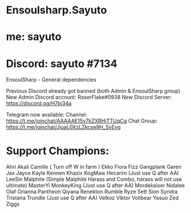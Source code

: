 # Ensoulsharp.Sayuto
# me: sayuto
# Discord: sayuto #7134
EnsoulSharp - General dependencies

Previous Discord already got banned (both Admin & EnsoulSharp group)
New Admin Discord account: RoserFlake#0938
New Discord Server: https://discord.gg/H7bj34a

Telegram now available:
Channel: https://t.me/joinchat/AAAAAE15y7kZXRHjTTUqCg
Chat Group: https://t.me/joinchat/JjuaL0XzLZkcse9H_SvEvg

# Support Champions:
Ahri
Akali
Camille ( Turn off W in farm )
Ekko
Fiora
Fizz
Gangplank
Garen
Jax
Jayce
Kayle
Kennen
Khazix
KogMaw
Hecarim (Just use Q after AA)
LeeSin
Malphite (Simple Malphite Harass and Combo, harass will not use ultimate)
MasterYi
MonkeyKing (Just use Q after AA)
Mordekaiser
Nidalee
Olaf
Orianna
Pantheon
Qiyana
Renekton
Rumble
Ryze
Sett
Sion
Syndra
Tristana
Trundle  (Just use Q after AA)
Velkoz
Viktor
Volibear
Yasuo
Zed
Ziggs
